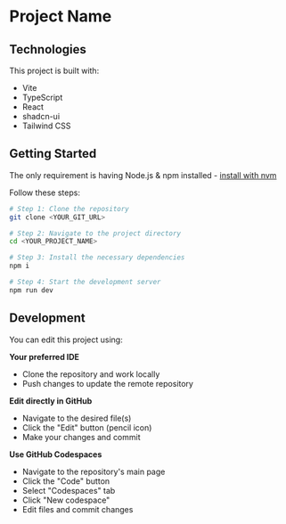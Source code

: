 # Project Name

## Technologies

This project is built with:

-   Vite
-   TypeScript
-   React
-   shadcn-ui
-   Tailwind CSS

## Getting Started

The only requirement is having Node.js & npm installed - [install with nvm](https://github.com/nvm-sh/nvm#installing-and-updating)

Follow these steps:

```sh
# Step 1: Clone the repository
git clone <YOUR_GIT_URL>

# Step 2: Navigate to the project directory
cd <YOUR_PROJECT_NAME>

# Step 3: Install the necessary dependencies
npm i

# Step 4: Start the development server
npm run dev
```

## Development

You can edit this project using:

**Your preferred IDE**

-   Clone the repository and work locally
-   Push changes to update the remote repository

**Edit directly in GitHub**

-   Navigate to the desired file(s)
-   Click the "Edit" button (pencil icon)
-   Make your changes and commit

**Use GitHub Codespaces**

-   Navigate to the repository's main page
-   Click the "Code" button
-   Select "Codespaces" tab
-   Click "New codespace"
-   Edit files and commit changes
